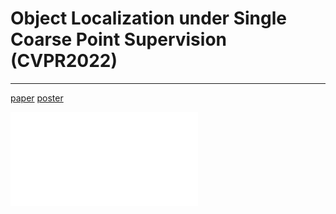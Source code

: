 # Object Localization under Single Coarse Point Supervision (CVPR2022)

------

[paper]() [poster]()

![method](../../figure/cpr_x10.pdf)

